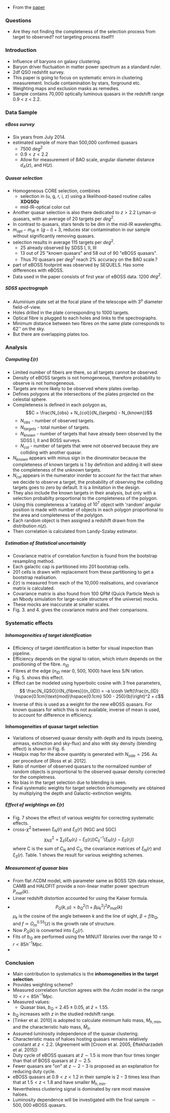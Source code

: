 - From the [paper](https://ui.adsabs.harvard.edu/abs/2017JCAP...07..017L/abstract)

### Questions
- Are they not finding the completeness of the selection process from target to observed? not targeting process itself!!

### Introduction
- Influence of baryons on galaxy clustering.
- Baryon driver fluctuation in matter power spectrum as a standard ruler.
- 2df QSO redshfit survey.
- This paper is going to focus on systematic errors in clustering measurement. Include contamination by stars, forground etc.
- Weighting maps and exclusion masks as remedies.
- Sample contains 70,000 optically luminous quasars in the redshift range 0.9 < z < 2.2.

### Data Sample
##### eBoss survey
- Six years from July 2014. 
- estimated sample of more than 500,000 confirmed quasars
	- 7500 $deg^2$
	- $0.9 < z < 2.2$
	- Allow for measurement of BAO scale, angular diameter distance $d_A(z)$, and $H(z)$.

##### Quasar selection
- Homogeneous CORE selection, combines
	- selection in (u, g, r, i, z) using a likelihood-based routine calles **XDQSOz**
	- mid-IR-optical color cut
- Another quasar selection is also there dedicated to $z>2.2$ Lyman-$\alpha$ quasars, with an average of 20 targets per $deg^2$.
- In contrast to quasars, stars tends to be dim in the mid-IR wavelengths.
- $m_{opt} - m_{IR} \geq (g - i) + 3$, reduces star contamination in our sample without significantly removing quasars.
- selection results in average 115 targets per $deg^2$.
	- 25 already observed by SDSS I, II, III
	- 13 out of 25 "known quasars" and 58 out of 90 "eBOSS quasars".
	- Thus 70 quasars per $deg^2$ reach 2% accuracy on the BAO scale.?
- part of eBOSS footprint was observed by SEQUELS. Has some differences with eBOSS.
- Data used in the paper consists of first year of eBOSS data. 1200 $deg^2$. 

##### SDSS spectrograph
- Aluminium plate set at the focal plane of the telescope with $3^o$ diameter field-of-view.
- Holes drilled in the plate corresponding to 1000 targets.
- Optical fibre is plugged to each holes and links to the spectrographs.
- Minimum distance between two fibres on the same plate corresponds to 62'' on the sky.
- But there are overlapping plates too.

### Analysis
##### Computing $\xi(r)$ 
- Limited number of fibers are there, so all targets cannot be observed.
- Density of eBOSS targets is not homogeneous, therefore probability to observe is not homogeneous.
- Targets are more likely to be observed where plates overlap.
- Defines polygons at the intersections of the plates projected on the celestial sphere.
- Completeness is defined in each polygon as, $$C = \frac{N_{obs} + N_{col}}{N_{targets} - N_{known}}$$
	- $N_{obs}$ - number of observed targets. 
	- $N_{targets}$ - total number of targets. 
	- $N_{known}$ - number of targets that have already been observed by the SDSS I, II and BOSS surveys.
	- $N_{col}$ - number of targets that were not observed because they are colliding with another quasar.
- $N_{known}$ appears with minus sign in the dinominator because the completeness of known targets is 1 by definition and adding it will skew the completeness of the unknown targets.
- $N_{col}$ appears in the numerator inorder to account for the fact that when we decide to observe a target, the probability of observing the colliding targets goes to zero by default. It is a limitation in the design.
- They also include the known targets in their analysis, but only with a selection probabilty proportional to the completeness of the polygon.
- Using this completeness a 'catalog of $10^7$ object with 'random' angular position is made with number of objects in each polygon proportional to the area and completeness of the polylgon.
- Each random object is then assigned a redshift drawn from the distribution $n(z)$.
- Then correlation is calculated from Landy-Szalay estimator.

##### Estimation of Statistical uncertainitly
- Covariance matrix of correlation function is found from the bootstrap resampling method.
- Each galactic cap is partitioned into 201 bootstrap cells.
- 201 cells is drawn with replacement from these partitioning to get a bootstrap realisation.
- $\xi(r)$ is measured from each of the 10,000 realisations, and covariance matrix is calculated.
- Covariance matrix is also found from 100 QPM (Quick Particle Mesh is an Nbody simulation for large-scale structure of the universe) mocks.
- These mocks are inaccurate at smaller scales.
- Fig. 3. and 4. gives the covariance matrix and their comparisons.

### Systematic effects
##### Inhomogeneities of target identification
- Efficiency of target identification is better for visual inspection than pipeline.
- Efficiency depends on the signal to ration, which inturn depends on the positioning of the fibre. $n_{ID}$
- Fibres at the edge ($n_{ID}$ near 0, 500, 1000) have less S/N ration.
- Fig. 5. shows this effect.
- Effect can be modeled using hyperbolic cosine with 3 free parameters, $$ \frac{N_{QSO}}{N_{fibres}}(n_{ID}) = -a \cosh \left(\frac{n_{ID} \hspace{0.1cm}\text{mod}\hspace{0.1cm} 500 - 250}{b}\right)^2 + c$$
- Inverse of this is used as a weight for the new eBOSS quasars. For known quasars for which this is not available, inverse of mean is used, to account for difference in efficiency.

#### Inhomogeneities of quasar target selection
- Variations of observed quasar density with depth and its inputs (seeing, airmass, extinction and sky-flux) and also with sky density (blending effect) is shown in Fig. 6.
- Healpix map for the above quantity is generated with $N_{side} = 256$. As per procedure of [Ross et al. 2012].
- Ratio of number of observed quasars to the normalized number of random objects is proportional to the observed quasar density corrected for the completness.
- No bias in the target selection due to blending is seen.
- Final systematic weights for target selection inhomogeneity are obtained by multiplying the depth and Galactic-extinction weights.

##### Effect of weightings on $\xi(r)$
- Fig. 7 shows the effect of various weights for correcting systematic effects.
- cross-$\chi^2$ between $\xi_N(r)$ and $\xi_S(r)$ (NGC and SGC)$$\chi_{NS}^2 = \sum_{ij}(\xi_N(r_i) - \xi_S(r_i))C_{ij}^{-1}(\xi_N(r_j) - \xi_S(r_j))$$where C is the sum of $C_N$ and $C_S$, the covariance matrices of $\xi_N(r)$ and $\xi_S(r)$. Table. 1 shows the result for various weighting schemes.

##### Measurement of quasar bias
- From flat $\Lambda$CDM model, with parameter same as BOSS 12th data release, CAMB and HALOFIT provide a non-linear matter power spectrum $P_{mat}(k)$. 
- Linear redshift distortion accounted for using the Kaiser formula.
- $$P_Q(k,\mu) = b_Q^2(1 + \beta \mu_k^2)^2 P_{mat}(k)$$$\mu_k$ is the cosine of the angle between $k$ and the line of sight, $\beta = f/b_Q$, and $f\simeq \Omega_m^{0.55}(z)$ is the growth rate of structure.
- Now $P_Q(k)$ is converted into $\xi_Q(r)$.
- Fits of $b_Q$ are performed using the MINUIT libraries over the range $10 < r < 85h^{-1}Mpc$.
- 


### Conclusion
- Main contribution to systematics is the **inhomogeneities in the target selection**.
- Provides weighting scheme?
- Measured correlation function agrees with the $\Lambda$cdm model in the range $10 < r < 85 h^{-1}Mpc$.
- Measured values:
	- Quasar bias, $b_Q = 2.45 \pm 0.05$, at $\bar z = 1.55$.
- $b_Q$ increases with $z$ in the studied redshift range.
- [Tinker et al. 2010] is adopted to calculate minimum halo mass, $M_{h,min}$, and the characteristic halo mass, $\bar M_h$.
- Assumed luminosity independence of the quasar clustering.
- Characteristic mass of haloes hosting quasars remains relatively constant at $z < 2.2$. (Agreement with [Croom et al. 2005, Eftekharzadeh et al. 2015])
- Duty cycle of eBOSS quasars at $\bar z \sim 1.5$ is more than four times longer than that of BOSS quasars at $\bar z \sim 2.5$.
- Fewer quasars are "on" at $z \sim 2-3$ is proposed as an explanation for reducing duty cycle.
- eBOSS quasars at $0.9 < z < 1.2$ in their sample is $2-3$ times less than that at $1.5 < z < 1.8$ and have smaller $M_{h,min}$.
- Nevertheless clustering signal is dominated by rare most massive haloes.
- Luminosity dependence will be investigated with the final sample $\sim 500,000$ eBOSS quasars.

